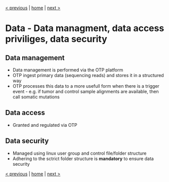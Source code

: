 [< previous](data-management.md)  |  [home](README.md)  |  [next >](project-folder-structure.md) 

# Data - Data managment, data access priviliges, data security

## Data management
- Data management is performed via the OTP platform
- OTP ingest primary data (sequencing reads) and stores it in a structured way
- OTP processes this data to a more usefull form when there is a trigger event - e.g. if tumor and control sample alignments are available, then call somatic mutations

## Data access 
- Granted and regulated via OTP

## Data security
- Managed using linux user group and control file/folder structure
- Adhering to the sctrict folder structure is **mandatory** to ensure data security

[< previous](data-management.md)  |  [home](README.md)  |  [next >](project-folder-structure.md) 
